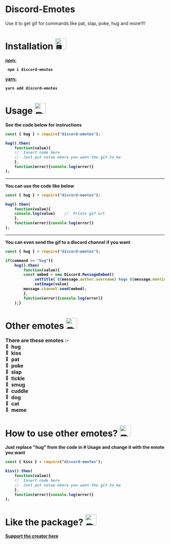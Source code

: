 # Discord-Emotes
Use it to get gif for commands like pat, slap, poke, hug and more!!!!

# Installation <img src="https://cdn.discordapp.com/emojis/316264057659326464.png?v=1" alt = "🖥" width="35px">
<b><a href = "https://www.npmjs.com/package/discord-emotes"> npm: </a><b> 
<p>
<code> npm i discord-emotes </code>
    <p><b><a href = "https://classic.yarnpkg.com/en/package/discord-emotes"> yarn: </a></p>
        <code>yarn add discord-emotes </code>

# Usage <img src="https://cdn.discordapp.com/emojis/757399420319825950.png?v=1" alt = "✏" width="35px">
<b>See the code below for instructions</b>
```js
const { hug } = require("discord-emotes");

hug().then(
    function(value){               
    //  Insert code here
    //  Just put value where you want the gif to be
    },                           
    function(error){console.log(error)} 
);                                     
```
***
<b>You can use the code like below</b>
```js
const { hug } = require("discord-emotes");

hug().then(
    function(value){               
    console.log(value)    //  Prints gif url
    },                           
    function(error){console.log(error)} 
);                                     
```
***
<b>You can even send the gif to a discord channel if you want</b>
```js
const { hug } = require("discord-emotes");

if(command == "hug"){
    hug().then(
        function(value){
        const embed = new Discord.MessageEmbed()
            .setTitle(`${message.author.username} hugs ${message.mentions.users.first}`)
            .setImage(value)
        message.channel.send(embed);
        },
        function(error){console.log(error)} 
    );}
```
# Other emotes <img src="https://cdn.discordapp.com/emojis/781428090454147092.gif?v=1" alt = "✏" width="35px">
 <font size="3"> There are these emotes :- <br>
<img src="https://cdn.discordapp.com/emojis/563830235259338762.png?v=1" alt = "📝" width="15px"> hug <br> 
<img src="https://cdn.discordapp.com/emojis/563830235259338762.png?v=1" alt = "📝" width="15px"> kiss <br>
<img src="https://cdn.discordapp.com/emojis/563830235259338762.png?v=1" alt = "📝" width="15px"> pat <br>
<img src="https://cdn.discordapp.com/emojis/563830235259338762.png?v=1" alt = "📝" width="15px"> poke <br>
<img src="https://cdn.discordapp.com/emojis/563830235259338762.png?v=1" alt = "📝" width="15px"> slap <br>
<img src="https://cdn.discordapp.com/emojis/563830235259338762.png?v=1" alt = "📝" width="15px"> tickle <br>
<img src="https://cdn.discordapp.com/emojis/563830235259338762.png?v=1" alt = "📝" width="15px"> smug <br>
<img src="https://cdn.discordapp.com/emojis/563830235259338762.png?v=1" alt = "📝" width="15px"> cuddle <br>
<img src="https://cdn.discordapp.com/emojis/563830235259338762.png?v=1" alt = "📝" width="15px"> dog <br>
<img src="https://cdn.discordapp.com/emojis/563830235259338762.png?v=1" alt = "📝" width="15px"> cat <br>
<img src="https://cdn.discordapp.com/emojis/563830235259338762.png?v=1" alt = "📝" width="15px"> meme <br>
</font>
# How to use other emotes? <img src="https://cdn.discordapp.com/emojis/655370229618049024.png?v=1" alt = "✏" width="35px">
Just replace "hug" from the code in # Usage and change it with the emote you want
```js
const { kiss } = require("discord-emotes");

kiss().then(
    function(value){               
    //  Insert code here
    //  Just put value where you want the gif to be
    },                           
    function(error){console.log(error)} 
);                                     
```
# Like the package? <img src="https://cdn.discordapp.com/emojis/599598716521021441.gif?v=1" alt = "✏" width="35px">
<a href = "https://www.buymeacoffee.com/TheRamann">
Support the creator here
</a>